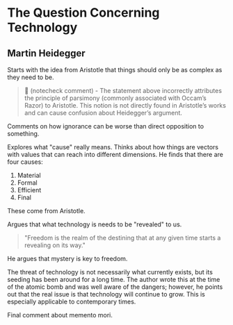 # The Question Concerning Technology
 
Martin Heidegger
---

Starts with the idea from Aristotle that things should only be as complex as they need to be.
> 🤖 (notecheck comment) - The statement above incorrectly attributes the principle of parsimony (commonly associated with Occam’s Razor) to Aristotle. This notion is not directly found in Aristotle’s works and can cause confusion about Heidegger’s argument.

Comments on how ignorance can be worse than direct opposition to something.

Explores what "cause" really means. Thinks about how things are vectors with values that can reach into different dimensions. He finds that there are four causes:
1. Material
2. Formal
3. Efficient
4. Final

These come from Aristotle.

Argues that what technology is needs to be "revealed" to us.

> "Freedom is the realm of the destining that at any given time starts a revealing on its way."

He argues that mystery is key to freedom. 

The threat of technology is not necessarily what currently exists, but its seeding has been around for a long time. The author wrote this at the time of the atomic bomb and was well aware of the dangers; however, he points out that the real issue is that technology will continue to grow. This is especially applicable to contemporary times.

Final comment about memento mori.
